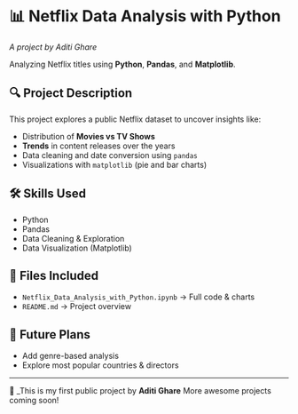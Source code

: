 # 📊 Netflix Data Analysis with Python  
_A project by Aditi Ghare_

Analyzing Netflix titles using **Python**, **Pandas**, and **Matplotlib**.

## 🔍 Project Description  
This project explores a public Netflix dataset to uncover insights like:
- Distribution of **Movies vs TV Shows**
- **Trends** in content releases over the years
- Data cleaning and date conversion using `pandas`
- Visualizations with `matplotlib` (pie and bar charts)

## 🛠 Skills Used  
- Python  
- Pandas  
- Data Cleaning & Exploration  
- Data Visualization (Matplotlib)

## 📁 Files Included  
- `Netflix_Data_Analysis_with_Python.ipynb` → Full code & charts  
- `README.md` → Project overview  

## 🚀 Future Plans  
- Add genre-based analysis  
- Explore most popular countries & directors  

---

🌟 _This is my first public project by **Aditi Ghare**
More awesome projects coming soon!
